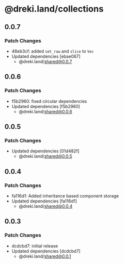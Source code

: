 # @dreki.land/collections

## 0.0.7

### Patch Changes

- 48eb3cf: added `set_raw` and `slice` to `Vec`
- Updated dependencies [ebae067]
  - @dreki.land/shared@0.0.7

## 0.0.6

### Patch Changes

- f5b2960: fixed circular dependencies
- Updated dependencies [f5b2960]
  - @dreki.land/shared@0.0.6

## 0.0.5

### Patch Changes

- Updated dependencies [01d482f]
  - @dreki.land/shared@0.0.5

## 0.0.4

### Patch Changes

- fa116d1: Added inheritance based component storage
- Updated dependencies [fa116d1]
  - @dreki.land/shared@0.0.4

## 0.0.3

### Patch Changes

- dcdcbd7: initial release
- Updated dependencies [dcdcbd7]
  - @dreki.land/shared@0.0.1
